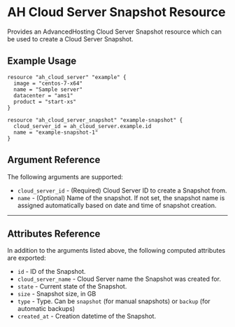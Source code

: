 # AH Cloud Server Snapshot Resource

Provides an AdvancedHosting Cloud Server Snapshot resource which can be used to create a Cloud Server Snapshot.

## Example Usage

```hcl
resource "ah_cloud_server" "example" {
  image = "centos-7-x64"
  name = "Sample server"
  datacenter = "ams1"
  product = "start-xs"
}

resource "ah_cloud_server_snapshot" "example-snapshot" {
  cloud_server_id = ah_cloud_server.example.id
  name = "example-snapshot-1"
}
```

## Argument Reference

The following arguments are supported:

* `cloud_server_id` - (Required) Cloud Server ID to create a Snapshot from.
* `name` - (Optional) Name of the snapshot. If not set, the snapshot name is assigned automatically based on date and time of snapshot creation.

---

## Attributes Reference

In addition to the arguments listed above, the following computed attributes are exported:

* `id` - ID of the Snapshot.
* `cloud_server_name` - Cloud Server name the Snapshot was created for.
* `state` - Current state of the Snapshot.
* `size` - Snapshot size, in GB
* `type` - Type. Can be `snapshot` (for manual snapshots) or `backup` (for automatic backups)
* `created_at` - Creation datetime of the Snapshot.
